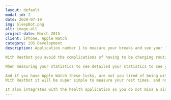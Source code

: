 ```yaml
---
layout: default
modal-id: 2
date: 2020-07-19
img: SleepBot.png
alt: image-alt
project-date: March 2015
client: iPhone, Apple Watch
category: iOS Development
description: Application number 1 to measure your breaks and see your long-term trends in your workouts!

With Restbot you avoid the complications of having to be changing routine in the application, or indicating which muscle you are working, we do not focus on what matters, workout.

When measuring your statistics to see detailed your statistics to see your trends in the long term, which days you have trained more, which month you have been better ...

And if you have Apple Watch these lucky, are not you tired of being with your iPhone in hand and your workouts to measure your breaks? Unlock, open the application, start it, do your series and start over ...
With Restbot it will be super simple to measure your rest times, and not only does that, with the information that a clock receives the working time in each routine, and the total time of the exercise, also, depending on the number of repetitions that you do Will show you the evolutionary graphics ... and you only have to press once when each repetition ends!

It also integrates with the health application so you do not miss a single detail of your achievements.
---
```

